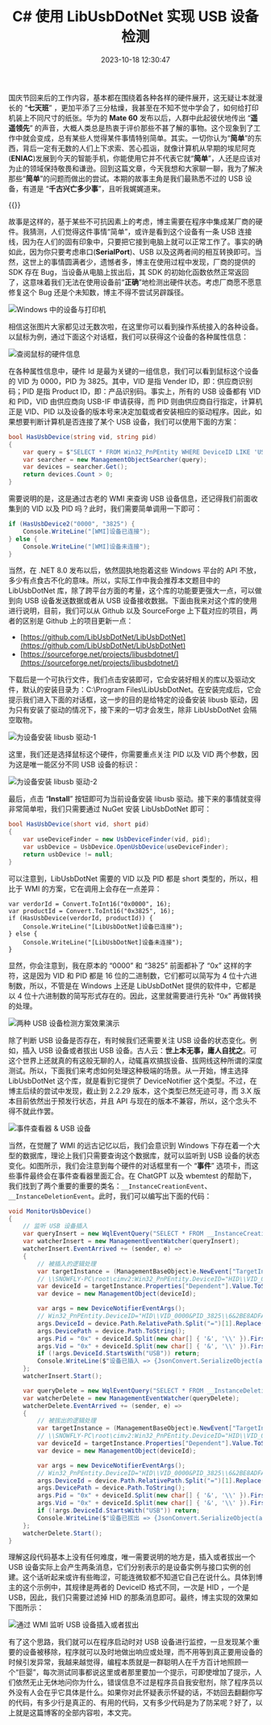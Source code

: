 ﻿---
categories:
- 编程语言
copyright: true
date: 2023-10-18 12:30:47
description: 本文讨论了工作中围绕硬件展开的问题，以及尝试解决"简单"问题的经历。作者分享了在程序中集成某厂商硬件时遇到的挑战，并介绍了使用 WMI 和 LibUsbDotNet 库来检测和处理 USB 设备的方法。描述了如何通过硬件 ID 判断 USB 设备连接状态，并展示了通过 WMI 监听 USB 设备插入和拔出事件的实现。最终强调了编程的本质是不断照顾程序中的问题，以及对代码中的冗余部分进行反思。
image: /posts/CSharp使用LibUsbDotNet实现USB设备检测/immo-wegmann-HtsVneqf5Fg-unsplash.jpg
slug: CSharp-Uses-LibUsbDotNet-To-Implement-USB-Device-Detection
tags:
- 硬件
- USB
- WMI
- LibUsbDotNet
title: C# 使用 LibUsbDotNet 实现 USB 设备检测
toc: true
---

国庆节回来后的工作内容，基本都在围绕着各种各样的硬件展开，这无疑让本就漫长的 “**七天班**” ，更加平添了三分枯燥，我甚至在不知不觉中学会了，如何给打印机装上不同尺寸的纸张。华为的 **Mate 60** 发布以后，人群中此起彼伏地传出 “**遥遥领先**” 的声音，大概人类总是热衷于评价那些不甚了解的事物。这个现象到了工作中就会变成，总有某些人觉得某件事情特别简单。其实。一切你认为“**简单**”的东西，背后一定有无数的人们上下求索、苦心孤诣，就像计算机从早期的埃尼阿克(**ENIAC**)发展到今天的智能手机，你能使用它并不代表它就“**简单**”，人还是应该对为止的领域保持敬畏和谦逊。回到这篇文章，今天我想和大家聊一聊，我为了解决那些“**简单**”的问题而做出的尝试。本期的故事主角是我们最熟悉不过的 USB 设备，有道是 “**千古兴亡多少事**”，且听我娓娓道来。

{{<meting server="netease" type="song" id="508797">}}

故事是这样的，基于某些不可抗因素上的考虑，博主需要在程序中集成某厂商的硬件。我猜测，人们觉得这件事情“简单”，或许是看到这个设备有一条 USB 连接线，因为在人们的固有印象中，只要把它接到电脑上就可以正常工作了。事实的确如此，因为你只要考虑串口(**SerialPort**)、USB 以及这两者间的相互转换即可。当然，这世上的事情圆满者少，遗憾者多，博主在使用过程中发现，厂商的提供的 SDK 存在 Bug，当设备从电脑上拔出后，其 SDK 的初始化函数依然正常返回了，这意味着我们无法在使用设备前“**正确**”地检测出硬件状态。考虑厂商愿不愿意修复这个 Bug 还是个未知数，博主不得不尝试另辟蹊径。

![Windows 中的设备与打印机](/posts/CSharp使用LibUsbDotNet实现USB设备检测/20231019121008.png)

相信这张图片大家都见过无数次啦，在这里你可以看到操作系统接入的各种设备。以鼠标为例，通过下面这个对话框，我们可以获得这个设备的各种属性信息：

![查阅鼠标的硬件信息](/posts/CSharp使用LibUsbDotNet实现USB设备检测/20231019121009.png)

在各种属性信息中，硬件 Id 是最为关键的一组信息，我们可以看到鼠标这个设备的 VID 为 0000，PID 为 3825。其中，VID 是指 Vender ID，即：供应商识别码；PID 是指 Product ID，即：产品识别码。事实上，所有的 USB 设备都有 VID 和 PID，VID 由供应商向 USB-IF 申请获得，而 PID 则由供应商自行指定，计算机正是 VID、PID 以及设备的版本号来决定加载或者安装相应的驱动程序。因此，如果想要判断计算机是否连接了某个 USB 设备，我们可以使用下面的方案：

```C#
bool HasUsbDevice(string vid, string pid)
{
    var query = $"SELECT * FROM Win32_PnPEntity WHERE DeviceID LIKE 'USB%VID_{vid}&PID_{pid}%'";
    var searcher = new ManagementObjectSearcher(query);
    var devices = searcher.Get();
    return devices.Count > 0;
}
```

需要说明的是，这是通过古老的 WMI 来查询 USB 设备信息，还记得我们前面收集到的 VID 以及 PID 吗？此时，我们需要简单调用一下即可：

```C#
if (HasUsbDevice2("0000", "3825") {
    Console.WriteLine("[WMI]设备已连接");
} else {
    Console.WriteLine("[WMI]设备未连接");
}
```

当然，在 .NET 8.0 发布以后，依然固执地抱着这些 Windows 平台的 API 不放，多少有点食古不化的意味。所以，实际工作中我会推荐本文题目中的 LibUsbDotNet 库，除了跨平台方面的考量，这个库的功能要更强大一点，可以做到向 USB 设备发送数据或者从 USB 设备接收数据。下面由我来对这个库的使用进行说明，目前，我们可以从 Github 以及 SourceForge 上下载对应的项目，两者的区别是 Github 上的项目更新一点：

* [https://github.com/LibUsbDotNet/LibUsbDotNet](https://github.com/LibUsbDotNet/LibUsbDotNet)
* [https://sourceforge.net/projects/libusbdotnet/](https://sourceforge.net/projects/libusbdotnet/)

下载后是一个可执行文件，我们点击安装即可，它会安装好相关的库以及驱动文件，默认的安装目录为：C:\Program Files\LibUsbDotNet。在安装完成后，它会提示我们进入下面的对话框，这一步的目的是给特定的设备安装 libusb 驱动，因为只有安装了驱动的情况下，接下来的一切才会发生，除非 LibUsbDotNet 会隔空取物。

![为设备安装 libusb 驱动-1](/posts/CSharp使用LibUsbDotNet实现USB设备检测/20231019121010.png)

这里，我们还是选择鼠标这个硬件，你需要重点关注 PID 以及 VID 两个参数，因为这是唯一能区分不同 USB 设备的标识：

![为设备安装 libusb 驱动-2](/posts/CSharp使用LibUsbDotNet实现USB设备检测/20231019121011.png)

最后，点击 “**Install**” 按钮即可为当前设备安装 libusb 驱动。接下来的事情就变得非常简单啦，我们只需要通过 NuGet 安装 LibUsbDotNet 即可：

```C#
bool HasUsbDevice(short vid, short pid)
{
    var useDeviceFinder = new UsbDeviceFinder(vid, pid);
    var usbDevice = UsbDevice.OpenUsbDevice(useDeviceFinder);
    return usbDevice != null;
}
```

可以注意到，LibUsbDotNet 需要的 VID 以及 PID 都是 short 类型的，所以，相比于 WMI 的方案，它在调用上会存在一点差异：

```CSharp
var verdorId = Convert.ToInt16("0x0000", 16);
var productId = Convert.ToInt16("0x3825", 16);
if (HasUsbDevice(verdorId, productId)) {
    Console.WriteLine("[LibUsbDotNet]设备已连接");
} else {
    Console.WriteLine("[LibUsbDotNet]设备未连接");
}
```

显然，你会注意到，我在原本的 “0000” 和 “3825” 前面都补了 “0x” 这样的字符，这是因为 VID 和 PID 都是 16 位的二进制数，它们都可以简写为 4 位十六进制数，所以，不管是在 Windows 上还是 LibUsbDotNet 提供的软件中，它都是以 4 位十六进制数的简写形式存在的。因此，这里就需要进行先补 “0x” 再做转换的处理。

![两种 USB 设备检测方案效果演示](/posts/CSharp使用LibUsbDotNet实现USB设备检测/20231019121013.png)

除了判断 USB 设备是否存在，有时候我们还需要关注 USB 设备的状态变化。例如，插入 USB 设备或者拔出 USB 设备。古人云：**世上本无事，庸人自扰之**。可这个世界上还就真的有这般无聊的人，动辄喜欢搞拔设备、拔网线这种所谓的深度测试。所以，下面我们来考虑如何处理这种极端的场景。从一开始，博主选择 LibUsbDotNet 这个库，就是看到它提供了 DeviceNotifier 这个类型。不过，在博主后续的尝试中发现，截止到 2.2.29 版本，这个类型已然无迹可寻，而 3.X 版本目前依然出于预发行状态，并且 API 与现在的版本不兼容，所以，这个念头不得不就此作罢。

![事件查看器 & USB 设备](/posts/CSharp使用LibUsbDotNet实现USB设备检测/20231019121012.png)

当然，在觉醒了 WMI 的远古记忆以后，我们会意识到 Windows 下存在着一个大型的数据库，理论上我们只需要查询这个数据库，就可以监听到 USB 设备的状态变化。如图所示，我们会注意到每个硬件的对话框里有一个 “**事件**” 选项卡，而这些事件最终会在事件查看器里面汇合。在 ChatGPT 以及 wbemtest 的帮助下，我们找到了两个重要的重要的类名：`__InstanceCreationEvent`、`__InstanceDeletionEvent`。此时，我们可以编写出下面的代码：

```C#
void MonitorUsbDevice()
{
    // 监听 USB 设备插入
    var queryInsert = new WqlEventQuery("SELECT * FROM __InstanceCreationEvent WITHIN 1 WHERE TargetInstance ISA 'Win32_USBControllerDevice'");
    var watcherInsert = new ManagementEventWatcher(queryInsert);
    watcherInsert.EventArrived += (sender, e) =>
    {
        // 被插入的逻辑处理
        var targetInstance = (ManagementBaseObject)e.NewEvent["TargetInstance"];
        // \\SNOWFLY-PC\root\cimv2:Win32_PnPEntity.DeviceID="HID\\VID_0000&PID_3825\\6&2BE8ADFA&0&0000"
        var deviceId = targetInstance.Properties["Dependent"].Value.ToString();
        var device = new ManagementObject(deviceId);

        var args = new DeviceNotifierEventArgs();
        // Win32_PnPEntity.DeviceID="HID\\VID_0000&PID_3825\\6&2BE8ADFA&0&0000"
        args.DeviceId = device.Path.RelativePath.Split("=")[1].Replace("\"", "");
        args.DevicePath = device.Path.ToString();
        args.Pid = "0x" + deviceId.Split(new char[] { '&', '\\' }).FirstOrDefault(x => x.StartsWith("PID_")).Replace("PID_", "");
        args.Vid = "0x" + deviceId.Split(new char[] { '&', '\\' }).FirstOrDefault(x => x.StartsWith("VID_")).Replace("VID_", "");
        if (!args.DeviceId.StartsWith("USB")) return;
        Console.WriteLine($"设备已插入 => {JsonConvert.SerializeObject(args)}");
    };
    watcherInsert.Start();

    var queryDelete = new WqlEventQuery("SELECT * FROM __InstanceDeletionEvent WITHIN 1 WHERE TargetInstance ISA 'Win32_USBControllerDevice'");
    var watcherDelete = new ManagementEventWatcher(queryDelete);
    watcherDelete.EventArrived += (sender, e) =>
    {
        // 被拔出的逻辑处理
        var targetInstance = (ManagementBaseObject)e.NewEvent["TargetInstance"];
        // \\SNOWFLY-PC\root\cimv2:Win32_PnPEntity.DeviceID="HID\\VID_0000&PID_3825\\6&2BE8ADFA&0&0000"
        var deviceId = targetInstance.Properties["Dependent"].Value.ToString();
        var device = new ManagementObject(deviceId);

        var args = new DeviceNotifierEventArgs();
        // Win32_PnPEntity.DeviceID="HID\\VID_0000&PID_3825\\6&2BE8ADFA&0&0000"
        args.DeviceId = device.Path.RelativePath.Split("=")[1].Replace("\"", "");
        args.DevicePath = device.Path.ToString();
        args.Pid = "0x" + deviceId.Split(new char[] { '&', '\\' }).FirstOrDefault(x => x.StartsWith("PID_")).Replace("PID_", "");
        args.Vid = "0x" + deviceId.Split(new char[] { '&', '\\' }).FirstOrDefault(x => x.StartsWith("VID_")).Replace("VID_", "");
        if (!args.DeviceId.StartsWith("USB")) return;
        Console.WriteLine($"设备已拔出 => {JsonConvert.SerializeObject(args)}");
    };
    watcherDelete.Start();
}
```

理解这段代码基本上没有任何难度，唯一需要说明的地方是，插入或者拔出一个 USB 设备实际上会产生两条消息，它们分别表示的是设备实例与接口实例的创建。这个话听起来或许有些晦涩，可能连微软都不知道它自己在说什么。具体到博主的这个示例中，其规律是两者的 DeviceID 格式不同，一次是 HID ，一个是 USB，因此，我们只需要过滤掉 HID 的那条消息即可。最终，博主实现的效果如下图所示：

![通过 WMI 监听 USB 设备插入或者拔出](/posts/CSharp使用LibUsbDotNet实现USB设备检测/20231019121014.png)

有了这个思路，我们就可以在程序启动时对 USB 设备进行监控，一旦发现某个重要的设备被移除，程序就可以及时地做出响应或处理，而不用等到真正要用设备的时候引发异常，我越来越觉得，编程本质就是一群聪明人在千方百计地照顾一个“巨婴”，每次测试同事都说这里或者那里要加一个提示，可即使增加了提示，人们依然无止无休地问你为什么，错误信息不过是程序员自我安慰剂，除了程序员以外没有人会在乎它具体是什么。如果你对此怀疑表示怀疑的话，不妨回去翻翻你写的代码，有多少行是真正的、有用的代码，又有多少代码是为了防呆呢？好了，以上就是这篇博客的全部内容啦，本文完。